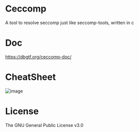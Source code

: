 # Ceccomp

A tool to resolve seccomp just like seccomp-tools, written in c

# Doc

https://dbgtf.org/ceccomp-doc/

# CheatSheet

![image](https://github.com/user-attachments/assets/a1f0f782-b148-4408-b0df-8b4739c7358a)

# License

The GNU General Public License v3.0
